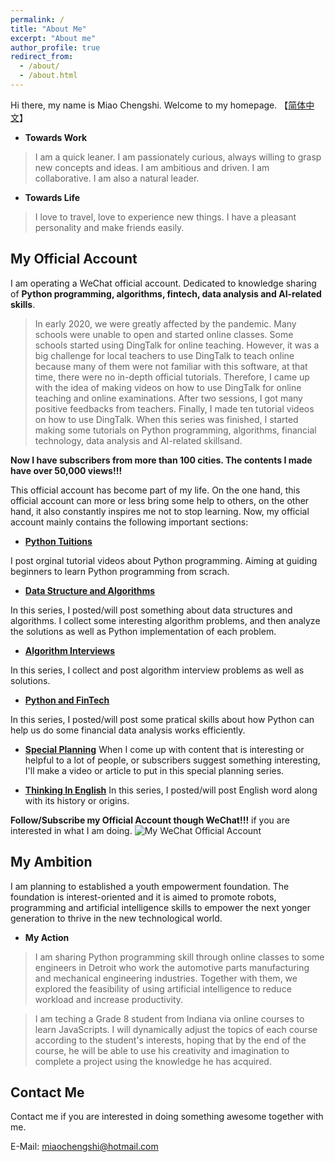 ```yaml
---
permalink: /
title: "About Me"
excerpt: "About me"
author_profile: true
redirect_from: 
  - /about/
  - /about.html
---
```


Hi there, my name is Miao Chengshi. Welcome to my homepage. 【[简体中文](https://miaochengshi.github.io/cn/)】

- **Towards Work** 
> I am a quick leaner. I am passionately curious, always willing to grasp new concepts and ideas. I am ambitious and driven. I am collaborative. I am also a natural leader.

- **Towards Life** 
> I love to travel, love to experience new things. I have a pleasant personality and make friends easily.

## My Official Account
I am operating a WeChat official account. Dedicated to knowledge sharing of **Python programming, algorithms, fintech, data analysis and AI-related skills**. 

> In early 2020, we were greatly affected by the pandemic. Many schools were unable to open and started online classes. Some schools started using DingTalk for online teaching. However, it was a big challenge for local teachers to use DingTalk to teach online because many of them were not familiar with this software, at that time, there were no in-depth official tutorials. Therefore, I came up with the idea of making videos on how to use DingTalk for online teaching and online examinations. After two sessions, I got many positive feedbacks from teachers. Finally, I made ten tutorial videos on how to use DingTalk. When this series was finished, I started making some tutorials on Python programming, algorithms, financial technology, data analysis and AI-related skillsand.

**Now I have subscribers from more than 100 cities. The contents I made have over 50,000 views!!!**

This official account has become part of my life. On the one hand, this official account can more or less bring some help to others, on the other hand, it also constantly inspires me not to stop learning. Now, my official account mainly contains the following important sections:

- [**Python Tuitions**](https://mp.weixin.qq.com/mp/appmsgalbum?action=getalbum&album_id=1340867406746583041&__biz=MzAxNTg5MDI2Mg==#wechat_redirect)

I post orginal tutorial videos about Python programming. Aiming at guiding beginners to learn Python programming from scrach.

- [**Data Structure and Algorithms**](https://mp.weixin.qq.com/mp/appmsgalbum?action=getalbum&album_id=1469931623889567750&__biz=MzAxNTg5MDI2Mg==#wechat_redirect)

In this series, I posted/will post something about data structures and algorithms. I collect some interesting algorithm problems, and then analyze the solutions as well as Python implementation of each problem.

- [**Algorithm Interviews**](https://mp.weixin.qq.com/mp/appmsgalbum?action=getalbum&album_id=1507824647319388162&__biz=MzAxNTg5MDI2Mg==#wechat_redirect)

In this series, I collect and post algorithm interview problems as well as solutions.

- [**Python and FinTech**](https://mp.weixin.qq.com/mp/appmsgalbum?action=getalbum&album_id=1562820814436106242&__biz=MzAxNTg5MDI2Mg==#wechat_redirect)

In this series, I posted/will post some pratical skills about how Python can help us do some financial data analysis works efficiently.

- [**Special Planning**](https://mp.weixin.qq.com/mp/appmsgalbum?action=getalbum&album_id=1371964478593662978&__biz=MzAxNTg5MDI2Mg==#wechat_redirect)
When I come up with content that is interesting or helpful to a lot of people, or subscribers suggest something interesting, I'll make a video or article to put in this special planning series.

- [**Thinking In English**](https://mp.weixin.qq.com/mp/appmsgalbum?action=getalbum&album_id=1589437448407810048&__biz=MzAxNTg5MDI2Mg==#wechat_redirect)
In this series, I posted/will post English word along with its history or origins.

**Follow/Subscribe my Official Account though WeChat!!!** if you are interested in what I am doing.
![My WeChat Official Account](/images/WeChatQR.gif)

## My Ambition

I am planning to established a youth empowerment foundation. The foundation is interest-oriented and it is aimed to promote robots, programming and artificial intelligence skills to empower the next yonger generation to thrive in the new technological world.

- **My Action**

> I am sharing Python programming skill through online classes to some engineers in Detroit who work the automotive parts manufacturing and mechanical engineering industries. Together with them, we explored the feasibility of using artificial intelligence to reduce workload and increase productivity. 

> I am teching a Grade 8 student from Indiana via online courses to learn JavaScripts. I will dynamically adjust the topics of each course according to the student's interests, hoping that by the end of the course, he will be able to use his creativity and imagination to complete a project using the knowledge he has acquired.

Contact Me
------
Contact me if you are interested in doing something awesome together with me.

E-Mail: miaochengshi@hotmail.com
